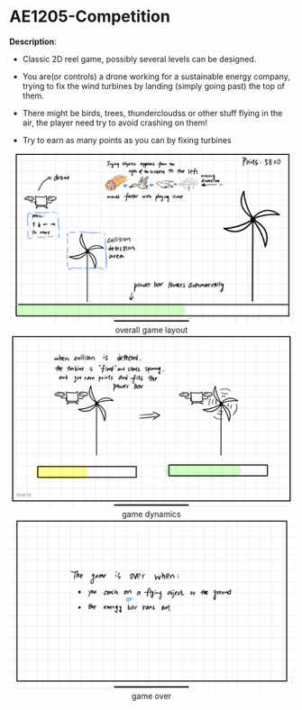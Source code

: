 # AE1205-Competition
**Description**: 

- Classic 2D reel game, possibly several levels can be designed.
  
- You are(or controls) a drone working for a sustainable energy company, trying to fix the wind turbines by landing (simply going past) the top of them.

- There might be birds, trees, thundercloudss or other stuff flying in the air, the player need try to avoid crashing on them!

- Try to earn as many points as you can by fixing turbines

<img src="images\sketch\sketch1.png">
<center>overall game layout</center>

<img src="images\sketch\sketch2.png">
<center>game dynamics</center>

<img src="images\sketch\sketch3.png">
<center>game over</center>